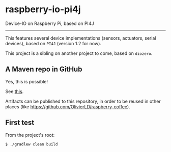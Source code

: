 # raspberry-io-pi4j
Device-IO on Raspberry Pi, based on PI4J

---

This features several device implementations (sensors, actuators, serial devices), based on `PI4J` (version 1.2 for now).

This project is a sibling on another project to come, based on `diozero`.

## A Maven repo in GitHub
Yes, this is possible!

See [this](https://github.com/OlivierLD/raspberry-coffee/tree/repository).

Artifacts can be published to this repository, in order to be reused in other places (like <https://github.com/OlivierLD/raspberry-coffee>).


## First test
From the project's root:
```
$ ./gradlew clean build
```
